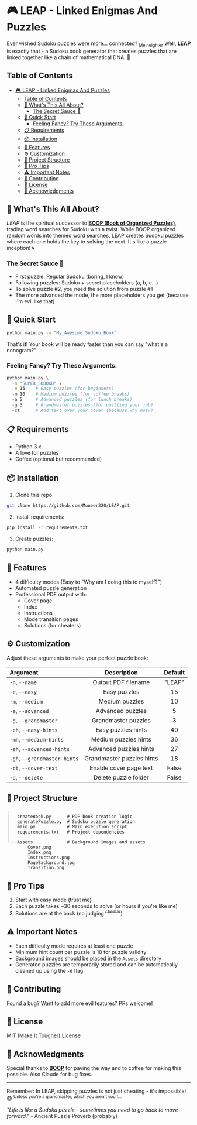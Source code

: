 # 🎮 LEAP - Linked Enigmas And Puzzles

Ever wished Sudoku puzzles were more... connected? ~~<sub>Me neighter</sub>~~ Well, **LEAP** is exactly that - a Sudoku book generator that creates puzzles that are linked together like a chain of mathematical DNA. 🧬

## Table of Contents
- [🎮 LEAP - Linked Enigmas And Puzzles](#-leap---linked-enigmas-and-puzzles)
  - [Table of Contents](#table-of-contents)
  - [🧩 What's This All About?](#-whats-this-all-about)
    - [The Secret Sauce 🤫](#the-secret-sauce-)
  - [🚀 Quick Start](#-quick-start)
    - [Feeling Fancy? Try These Arguments:](#feeling-fancy-try-these-arguments)
  - [📋 Requirements](#-requirements)
  - [📦 Installation](#-installation)
  - [🎨 Features](#-features)
  - [⚙️ Customization](#️-customization)
  - [📁 Project Structure](#-project-structure)
  - [🎯 Pro Tips](#-pro-tips)
  - [⚠️ Important Notes](#️-important-notes)
  - [🤝 Contributing](#-contributing)
  - [📜 License](#-license)
  - [🙏 Acknowledgments](#-acknowledgments)



## 🧩 What's This All About?

_LEAP_ is the spiritual successor to [**BOOP (Book of Organized Puzzles)**](https://github.com/Muneer320/BOOP), trading word searches for Sudoku with a twist. While BOOP organized random words into themed word searches, LEAP creates Sudoku puzzles where each one holds the key to solving the next. It's like a puzzle inception! 🌀

### The Secret Sauce 🤫

- First puzzle: Regular Sudoku (boring, I know)
- Following puzzles: Sudoku + secret placeholders (a, b, c...)
- To solve puzzle #2, you need the solution from puzzle #1
- The more advanced the mode, the more placeholders you get (because I'm evil like that)

## 🚀 Quick Start

```bash
python main.py -n "My_Awesome_Sudoku_Book"
```

That's it! Your book will be ready faster than you can say "what's a nonogram?"

### Feeling Fancy? Try These Arguments:

```bash
python main.py \
  -n "SUPER_SUDOKU" \
  -e 15    # Easy puzzles (for beginners)
  -m 10    # Medium puzzles (for coffee breaks)
  -a 5     # Advanced puzzles (for lunch breaks)
  -g 3     # Grandmaster puzzles (for quitting your job)
  -ct      # Add text over your cover (because why not?)
```

## 📋 Requirements

- Python 3.x
- A love for puzzles
- Coffee (optional but recommended)

## 📦 Installation

1. Clone this repo

```bash
git clone https://github.com/Muneer320/LEAP.git
```

2. Install requirements:

```bash
pip install -r requirements.txt
```

3. Create puzzles:

```bash
python main.py
```

## 🎨 Features

- 4 difficulty modes (Easy to "Why am I doing this to myself?")
- Automated puzzle generation
- Professional PDF output with:
  - Cover page
  - Index
  - Instructions
  - Mode transition pages
  - Solutions (for cheaters)

## ⚙️ Customization

Adjust these arguments to make your perfect puzzle book:

| Argument                     |        Description        | Default |
| :--------------------------- | :-----------------------: | :-----: |
| `-n`, `--name`               |    Output PDF filename    | "LEAP"  |
| `-e`, `--easy`               |       Easy puzzles        |   15    |
| `-m`, `--medium`             |      Medium puzzles       |   10    |
| `-a`, `--advanced`           |     Advanced puzzles      |    5    |
| `-g`, `--grandmaster`        |    Grandmaster puzzles    |    3    |
| `-eh`, `--easy-hints`        |    Easy puzzles hints     |   40    |
| `-mh`, `--medium-hints`      |   Medium puzzles hints    |   36    |
| `-ah`, `--advanced-hints`    |  Advanced puzzles hints   |   27    |
| `-gh`, `--grandmaster-hints` | Grandmaster puzzles hints |   18    |
| `-ct`, `--cover-text`        |  Enable cover page text   |  False  |
| `-d`, `--delete`             |   Delete puzzle folder    |  False  |

## 📁 Project Structure

```
.
│   createBook.py      # PDF book creation logic
│   generatePuzzle.py  # Sudoku puzzle generation
│   main.py            # Main execution script
│   requirements.txt   # Project dependencies
│
└───Assets             # Background images and assets
        Cover.png
        Index.png
        Instructions.png
        PageBackground.jpg
        Transition.png
```

## 🎯 Pro Tips

1. Start with easy mode (trust me)
2. Each puzzle takes ~30 seconds to solve (or hours if you're like me)
3. Solutions are at the back (no judging ~~<sup>cheater</sup>~~)

## ⚠️ Important Notes

- Each difficulty mode requires at least one puzzle
- Minimum hint count per puzzle is 18 for puzzle validity
- Background images should be placed in the `Assets` directory
- Generated puzzles are temporarily stored and can be automatically cleaned up using the `-d` flag

## 🤝 Contributing

Found a bug? Want to add more evil features? PRs welcome!

## 📜 License

[MIT (Make It Tougher) License](LICENSE)

## 🙏 Acknowledgments

Special thanks to [**BOOP**](https://github.com/Muneer320/BOOP) for paving the way and to coffee for making this possible. Also Claude for bug fixes.

---

Remember: In LEAP, skipping puzzles is not just cheating - it's impossible! 😈
<sup>Unless you're a grandmaster, which you aren't you f...</sup>

_"Life is like a Sudoku puzzle - sometimes you need to go back to move forward."_ - Ancient Puzzle Proverb (probably)
